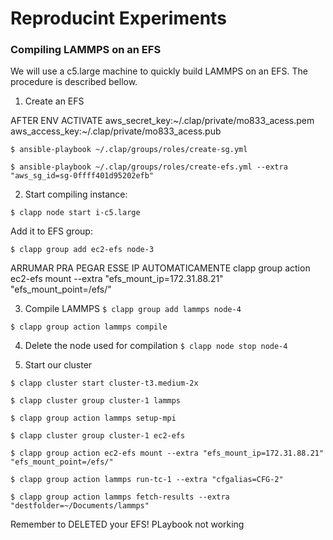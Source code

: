 # Reproducint Experiments

### Compiling LAMMPS on an EFS
We will use a c5.large machine to quickly build LAMMPS on an EFS. The procedure is described bellow.

1. Create an EFS

AFTER ENV ACTIVATE
aws_secret_key:~/.clap/private/mo833_acess.pem
aws_access_key:~/.clap/private/mo833_acess.pub

`$ ansible-playbook ~/.clap/groups/roles/create-sg.yml   `

`$ ansible-playbook ~/.clap/groups/roles/create-efs.yml --extra "aws_sg_id=sg-0ffff401d95202efb"`


2. Start compiling instance:

`$ clapp node start i-c5.large `

Add it to EFS group:



`$ clapp group add ec2-efs node-3 `

ARRUMAR PRA PEGAR ESSE IP AUTOMATICAMENTE
clapp group action ec2-efs mount --extra "efs_mount_ip=172.31.88.21" "efs_mount_point=/efs/"


3. Compile LAMMPS
`$ clapp group add lammps node-4`

`$ clapp group action lammps compile`

4. Delete the node used for compilation
`$ clapp node stop node-4`

5. Start our cluster

`$ clapp cluster start cluster-t3.medium-2x`

`$ clapp cluster group cluster-1 lammps`

`$ clapp group action lammps setup-mpi`

`$ clapp cluster group cluster-1 ec2-efs`

`$ clapp group action ec2-efs mount --extra "efs_mount_ip=172.31.88.21" "efs_mount_point=/efs/"`

`$ clapp group action lammps run-tc-1 --extra "cfgalias=CFG-2"`

`$ clapp group action lammps fetch-results --extra "destfolder=~/Documents/lammps" `



Remember to DELETED your EFS!
PLaybook not working